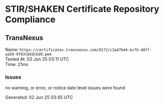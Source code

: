 # STIR/SHAKEN Certificate Repository Compliance

## TransNexus

Name: `https://certificates.transnexus.com/0172/c3a47b44-bcfb-48ff-aa58-9f83cb6dcbd9.pem`\
Tested At: 02 Jun 25 03:11 UTC\
Time: 21ms

### Issues

no warning, or error, or notice date level issues were found

Generated: 02 Jun 25 03:45 UTC